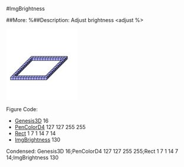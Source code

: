 #ImgBrightness

##More: %##Description: Adjust brightness <adjust %>

![](ImgBrightness.png)

Figure Code:
- [Genesis3D](Genesis3D.md) 16
- [PenColorD4](PenColorD4.md) 127 127 255 255
- [Rect](Rect.md) 1 7 1 14 7 14
- [ImgBrightness](ImgBrightness.md) 130

Condensed: Genesis3D 16;PenColorD4 127 127 255 255;Rect 1 7 1 14 7 14;ImgBrightness 130

